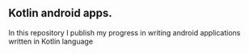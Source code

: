 ## Kotlin android apps.
In this repository I publish my progress in writing android applications written in Kotlin language
